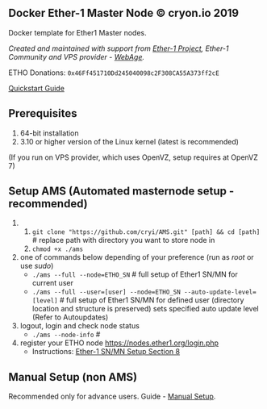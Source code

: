 ## Docker Ether-1 Master Node © cryon.io 2019

Docker template for Ether1 Master nodes.

*Created and maintained with support from [Ether-1 Project](https://ether1.org/), Ether-1 Community and VPS provider - [WebAge](https://clients.webage.online/order/main/packages/Kernel-based%20Virtual%20Machine/?group_id=6).*

ETHO Donations: `0x46Ff451710Dd245040098c2F308CA55A373ff2cE`

[Quickstart Guide](https://github.com/cryi/docker-etho-sn/wiki/Quickstart---AMS)

## Prerequisites 

1. 64-bit installation
2. 3.10 or higher version of the Linux kernel (latest is recommended)

(If you run on VPS provider, which uses OpenVZ, setup requires at OpenVZ 7)

## Setup AMS (Automated masternode setup - recommended)

1. 1. `git clone "https://github.com/cryi/AMS.git" [path] && cd [path]` # replace path with directory you want to store node in
   2. `chmod +x ./ams`
2. one of commands below depending of your preference (run as *root* or use *sudo*)
    - `./ams --full --node=ETHO_SN` # full setup of Ether1 SN/MN for current user
    - `./ams --full --user=[user] --node=ETHO_SN --auto-update-level=[level]` # full setup of Ether1 SN/MN for defined user (directory location and structure is preserved) sets specified auto update level (Refer to Autoupdates)
3.  logout, login and check node status
    - `./ams --node-info` #     
4. register your ETHO node https://nodes.ether1.org/login.php
    - Instructions: [Ether-1 SN/MN Setup Section 8](https://docs.ether1.org/masternodes/installing-uninstalling-ether-1-nodes/setting-up-ether-1-mn-sn#section-8-node-dashboard-verification-process-an-explanation-on-how-to-finalize-the-node-set-up-the-process-on-the-ether-1-website)

## Manual Setup (non AMS)

Recommended only for advance users. Guide - [Manual Setup](https://github.com/cryi/docker-etho-sn/wiki/Manual-Setup).
